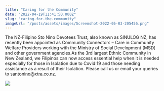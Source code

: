 ```yaml
---
title: "Caring for the Community"
date: "2022-04-19T11:41:50.000Z"
slug: "caring-for-the-community"
imageUrl: "/posts/assets/images/Screenshot-2022-05-03-205456.png"
---
```


The NZ-Filipino Sto Nino Devotees Trust, also known as SINULOG NZ, has recently been appointed as Community Connectors – Care in Community Welfare Providers working with the Ministry of Social Development (MSD) and other government agencies.As the 3rd largest Ethnic Community in New Zealand, we Filipinos can now access essential help when it is needed especially for those in Isolation due to Covid 19 and those needing assistance as a result of their Isolation. Please call us or email your queries to santonino@xtra.co.nz.

[![](https://i0.wp.com/santonino-nz.org/wp-content/uploads/2022/04/Screenshot-2022-05-03-205456.png?resize=570%2C807&ssl=1)](https://i0.wp.com/santonino-nz.org/wp-content/uploads/2022/04/Screenshot-2022-05-03-205456.png?ssl=1)
